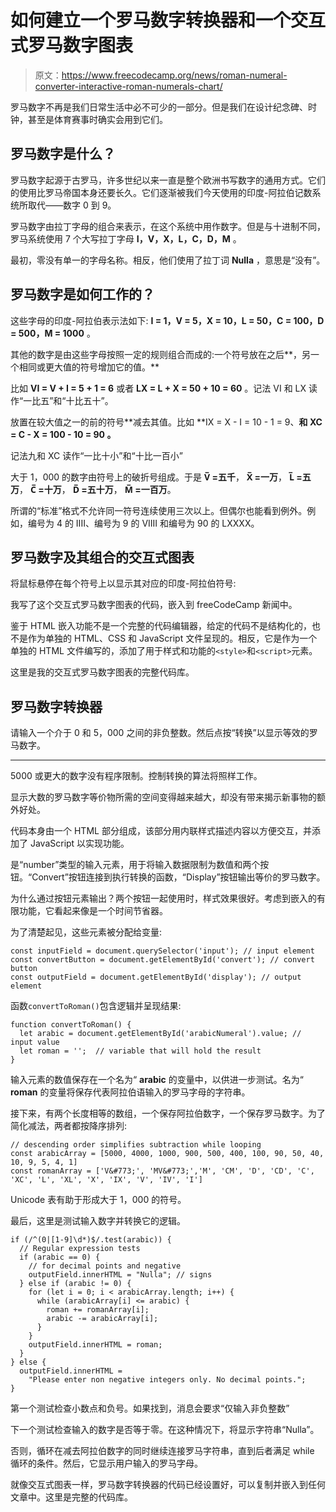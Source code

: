# 如何建立一个罗马数字转换器和一个交互式罗马数字图表

> 原文：<https://www.freecodecamp.org/news/roman-numeral-converter-interactive-roman-numerals-chart/>

罗马数字不再是我们日常生活中必不可少的一部分。但是我们在设计纪念碑、时钟，甚至是体育赛事时确实会用到它们。

## 罗马数字是什么？

罗马数字起源于古罗马，许多世纪以来一直是整个欧洲书写数字的通用方式。它们的使用比罗马帝国本身还要长久。它们逐渐被我们今天使用的印度-阿拉伯记数系统所取代——数字 0 到 9。

罗马数字由拉丁字母的组合来表示，在这个系统中用作数字。但是与十进制不同，罗马系统使用 7 个大写拉丁字母 **I，V，X，L，C，D，M** 。

最初，零没有单一的字母名称。相反，他们使用了拉丁词 **Nulla** ，意思是“没有”。

## 罗马数字是如何工作的？

这些字母的印度-阿拉伯表示法如下: **I = 1，V = 5，X = 10，L = 50，C = 100，D = 500，M = 1000** 。

其他的数字是由这些字母按照一定的规则组合而成的:一个符号放在之后**，另一个相同或更大值的符号增加它的值。**

比如 **VI = V + I = 5 + 1 = 6** 或者 **LX = L + X = 50 + 10 = 60** 。记法 VI 和 LX 读作“一比五”和“十比五十”。

放置在较大值之一的前的符号**减去其值。比如 **IX = X - I = 10 - 1 = 9、**和 **XC = C - X = 100 - 10 = 90** 。**

记法九和 XC 读作“一比十小”和“十比一百小”

大于 1，000 的数字由符号上的破折号组成。于是 **V̅ =五千**， **X̅ =一万**， **L̅ =五万**， **C̅ =十万**， **D̅ =五十万**， **M̅ =一百万**。

所谓的“标准”格式不允许同一符号连续使用三次以上。但偶尔也能看到例外。例如，编号为 4 的 IIII、编号为 9 的 VIIII 和编号为 90 的 LXXXX。

## 罗马数字及其组合的交互式图表

将鼠标悬停在每个符号上以显示其对应的印度-阿拉伯符号:

我写了这个交互式罗马数字图表的代码，嵌入到 freeCodeCamp 新闻中。

鉴于 HTML 嵌入功能不是一个完整的代码编辑器，给定的代码不是结构化的，也不是作为单独的 HTML、CSS 和 JavaScript 文件呈现的。相反，它是作为一个单独的 HTML 文件编写的，添加了用于样式和功能的`<style>`和`<script>`元素。

这里是我的交互式罗马数字图表的完整代码库。

## 罗马数字转换器

请输入一个介于 0 和 5，000 之间的非负整数。然后点按“转换”以显示等效的罗马数字。

* * *

5000 或更大的数字没有程序限制。控制转换的算法将照样工作。

显示大数的罗马数字等价物所需的空间变得越来越大，却没有带来揭示新事物的额外好处。

代码本身由一个 HTML 部分组成，该部分用内联样式描述内容以方便交互，并添加了 JavaScript 以实现功能。

是“number”类型的输入元素，用于将输入数据限制为数值和两个按钮。“Convert”按钮连接到执行转换的函数，“Display”按钮输出等价的罗马数字。

为什么通过按钮元素输出？两个按钮一起使用时，样式效果很好。考虑到嵌入的有限功能，它看起来像是一个时间节省器。

为了清楚起见，这些元素被分配给变量:

```
const inputField = document.querySelector('input'); // input element
const convertButton = document.getElementById('convert'); // convert button
const outputField = document.getElementById('display'); // output element
```

函数`convertToRoman()`包含逻辑并呈现结果:

```
function convertToRoman() {
  let arabic = document.getElementById('arabicNumeral').value; // input value
  let roman = '';  // variable that will hold the result
}
```

输入元素的数值保存在一个名为“ **arabic** 的变量中，以供进一步测试。名为“ **roman** 的变量将保存代表阿拉伯语输入的罗马字母的字符串。

接下来，有两个长度相等的数组，一个保存阿拉伯数字，一个保存罗马数字。为了简化减法，两者都按降序排列:

```
// descending order simplifies subtraction while looping
const arabicArray = [5000, 4000, 1000, 900, 500, 400, 100, 90, 50, 40, 10, 9, 5, 4, 1] 
const romanArray = ['V&#773;', 'MV&#773;','M', 'CM', 'D', 'CD', 'C', 'XC', 'L', 'XL', 'X', 'IX', 'V', 'IV', 'I'] 
```

Unicode 表有助于形成大于 1，000 的符号。

最后，这里是测试输入数字并转换它的逻辑。

```
if (/^(0|[1-9]\d*)$/.test(arabic)) {
  // Regular expression tests
  if (arabic == 0) {
    // for decimal points and negative
    outputField.innerHTML = "Nulla"; // signs
  } else if (arabic != 0) {
    for (let i = 0; i < arabicArray.length; i++) {
      while (arabicArray[i] <= arabic) {
        roman += romanArray[i];
        arabic -= arabicArray[i];
      }
    }
    outputField.innerHTML = roman;
  }
} else {
  outputField.innerHTML =
    "Please enter non negative integers only. No decimal points.";
}
```

第一个测试检查小数点和负号。如果找到，消息会要求“仅输入非负整数”

下一个测试检查输入的数字是否等于零。在这种情况下，将显示字符串“Nulla”。

否则，循环在减去阿拉伯数字的同时继续连接罗马字符串，直到后者满足 while 循环的条件。然后，它显示用户输入的罗马字母。

就像交互式图表一样，罗马数字转换器的代码已经设置好，可以复制并嵌入到任何文章中。这里是完整的代码库。